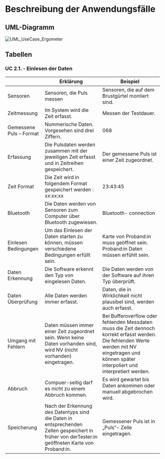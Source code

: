 # Beschreibung der Anwendungsfälle

## UML-Diagramm
![UML_UseCase_Ergometer](https://user-images.githubusercontent.com/101809825/159174582-b824246f-1123-4218-ab2e-bfd60d0fb44f.svg)


## Tabellen


### UC 2.1. - Einlesen der Daten


|                                | Erklärung                                                                                                                                                                               | Beispiel                                                                                                                                         |
|--------------------------------|-----------------------------------------------------------------------------------------------------------------------------------------------------------------------------------------|--------------------------------------------------------------------------------------------------------------------------------------------------|
|Sensoren	|Sensoren, die Puls messen	|Sensoren, die auf dem Brustgürtel montiert sind.||
Zeitmessung	|Im System wird die Zeit erfasst.	|Messen der Testdauer.|| 
Gemessene Puls – Format	|Nummerische Daten. Vorgesehen sind drei Ziffern. 	|068||
Erfassung	|Die Pulsdaten werden zusammen mit der jeweiligen Zeit erfasst und in Zeitreihen gespeichert.  	|Der gemessene Puls ist einer Zeit zugeordnet.||
Zeit Format	|Die Zeit wird in folgendem Format gespeichert werden : xx:xx:xx	|23:43:45||
Bluetooth 	|Die Daten werden von Sensoren zum Computer über Bluetooth zugewiesen. 	|Bluetooth- connection|| 
Einlesen Bedingungen 	|Um das Einlesen der Daten starten zu können, müssen verschiedene Bedingungen erfüllt sein. 	|Karte von Proband:in muss geöffnet sein. Proband:in Daten müssen erfühlt sein.|| 
Daten Erkennung	|Die Software erkennt den Typ von eingelesen Daten. 	|Die Daten werden von der Software auf ihren Typ überprüft.|| 
Daten Überprüfung 	|Alle Daten werden immer erfasst. 	|Daten, die in Wirklichkeit nicht plausibel sind, werden auch erfasst.|| 
Umgang mit Fehlern	|Daten müssen immer einer Zeit zugeordnet sein. Wenn keine Daten vorhanden sind, wird NV (nicht vorhanden) eingetragen. 	|Bei Bufferoverflow oder fehlenden Messdaten muss die Zeit dennoch korrekt erfasst werden. Die fehlenden Werte werden mit NV eingetragen und können später interpoliert und interpretiert werden.||   
Abbruch |Compuer-seitig darf es nicht zu einem Abbruch kommen. 	|Es wird gewartet bis Daten ankommen oder manuell abgebrochen wird.|| 
Speicherung 	|Nach der Erkennung des Datentyps sind die Daten in entsprechenden Zellen gespeichert in früher von derTester:in geöffneten Karte von Proband:in.	|Gemessener Puls ist in „Puls“- Zelle eingetragen.||
